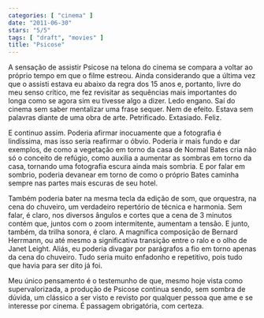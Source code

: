 ```yaml
---
categories: [ "cinema" ]
date: "2011-06-30"
stars: "5/5"
tags: [ "draft", "movies" ]
title: "Psicose"
---
```

A sensação de assistir Psicose na telona do cinema se compara a voltar
ao próprio tempo em que o filme estreou. Ainda considerando que a última
vez que o assisti estava eu abaixo da regra dos 15 anos e, portanto, livre
do meu senso crítico, me fez revisitar as sequências mais importantes
do longa como se agora sim eu tivesse algo a dizer. Ledo engano. Saí
do cinema sem saber mentalizar uma frase sequer. Nem de efeito. Estava
sem palavras diante de uma obra de arte. Petrificado. Extasiado. Feliz.

E continuo assim. Poderia afirmar inocuamente que a fotografia é
lindíssima, mas isso seria reafirmar o óbvio. Poderia ir mais fundo
e dar exemplos, de como a vegetação em torno da casa de Normal Bates
cria não só o conceito de refúgio, como auxilia a aumentar as sombras
em torno da casa, tornando uma fotografia escura ainda mais sombria. E
por falar em sombrio, poderia devanear em torno de como o próprio Bates
caminha sempre nas partes mais escuras de seu hotel.

Também poderia bater na mesma tecla da edição de som, que orquestra,
na cena do chuveiro, um verdadeiro repertório de técnica e harmonia. Sem
falar, é claro, nos diversos ângulos e cortes que a cena de 3 minutos
contém que, juntos com o zoom intermitente, aumentam a tensão. E
junto, também, da trilha sonora, é claro. A magnífica composição de
Bernard Herrmann, ou até mesmo a significativa transição entre o ralo
e o olho de Janet Leight. Aliás, eu poderia divagar por parágrafos a
fio em torno apenas da cena do chuveiro. Tudo seria muito enfadonho e
repetitivo, pois tudo que havia para ser dito já foi.

Meu único pensamento é o testemunho de que, mesmo hoje vista como
supervalorizada, a produção de Psicose continua sendo, sem sombra de
dúvida, um clássico a ser visto e revisto por qualquer pessoa que ame
e se interesse por cinema. É passagem obrigatória, com certeza.

